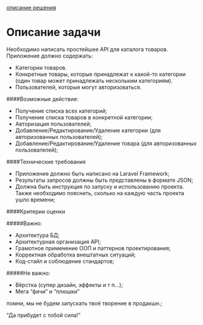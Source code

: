 [описание решения](./lara_api/readme.md)

Описание задачи
=======
Необходимо написать простейшее API для каталога товаров. Приложение должно содержать:

* Категории товаров.
* Конкретные товары, которые принадлежат к какой-то категории (один товар может принадлежать нескольким категориям).
* Пользователей, которые могут авторизоваться.

####Возможные действия:

* Получение списка всех категорий;
* Получение списка товаров в конкретной категории;
* Авторизация пользователей;
* Добавление/Редактирование/Удаление категории (для авторизованных пользователей);
* Добавление/Редактирование/Удаление товара (для авторизованных пользователей);

####Технические требования

* Приложение должно быть написано на Laravel Framework;
* Результаты запросов должны быть представлены в формате JSON;
* Должна быть инструкция по запуску и использованию проекта. Также необходимо пояснить, сколько на каждую часть проекта ушло времени;


####Критерии оценки

#####Важно:

* Архитектура БД;
* Архитектурная организация API;
* Грамотное применение ООП и паттернов проектирования;
* Корректная обработка внештатных ситуаций;
* Код-стайл и соблюдение стандартов;

#####Не важно:

* Вёрстка (супер дизайн, эффекты и т п...);
* Мега “фичи” и “плюшки”

помни, мы не будем запускать твоё творение  в продакшн.;

“Да прибудет с тобой сила!”